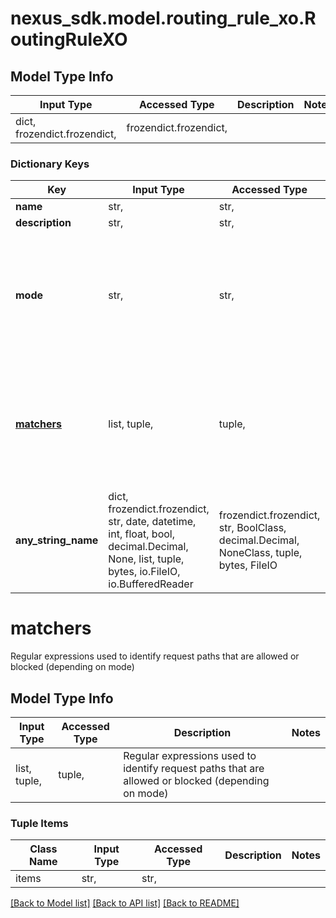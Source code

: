 # nexus_sdk.model.routing_rule_xo.RoutingRuleXO

## Model Type Info

| Input Type                   | Accessed Type          | Description | Notes |
| ---------------------------- | ---------------------- | ----------- | ----- |
| dict, frozendict.frozendict, | frozendict.frozendict, |             |

### Dictionary Keys

| Key                       | Input Type                                                                                                                                  | Accessed Type                                                                           | Description                                                                                        | Notes                                          |
| ------------------------- | ------------------------------------------------------------------------------------------------------------------------------------------- | --------------------------------------------------------------------------------------- | -------------------------------------------------------------------------------------------------- | ---------------------------------------------- |
| **name**                  | str,                                                                                                                                        | str,                                                                                    |                                                                                                    | [optional]                                     |
| **description**           | str,                                                                                                                                        | str,                                                                                    |                                                                                                    | [optional]                                     |
| **mode**                  | str,                                                                                                                                        | str,                                                                                    | Determines what should be done with requests when their path matches any of the matchers           | [optional] must be one of ["BLOCK", "ALLOW", ] |
| **[matchers](#matchers)** | list, tuple,                                                                                                                                | tuple,                                                                                  | Regular expressions used to identify request paths that are allowed or blocked (depending on mode) | [optional]                                     |
| **any_string_name**       | dict, frozendict.frozendict, str, date, datetime, int, float, bool, decimal.Decimal, None, list, tuple, bytes, io.FileIO, io.BufferedReader | frozendict.frozendict, str, BoolClass, decimal.Decimal, NoneClass, tuple, bytes, FileIO | any string name can be used but the value must be the correct type                                 | [optional]                                     |

# matchers

Regular expressions used to identify request paths that are allowed or blocked (depending on mode)

## Model Type Info

| Input Type   | Accessed Type | Description                                                                                        | Notes |
| ------------ | ------------- | -------------------------------------------------------------------------------------------------- | ----- |
| list, tuple, | tuple,        | Regular expressions used to identify request paths that are allowed or blocked (depending on mode) |

### Tuple Items

| Class Name | Input Type | Accessed Type | Description | Notes |
| ---------- | ---------- | ------------- | ----------- | ----- |
| items      | str,       | str,          |             |

[[Back to Model list]](../../README.md#documentation-for-models) [[Back to API list]](../../README.md#documentation-for-api-endpoints) [[Back to README]](../../README.md)
